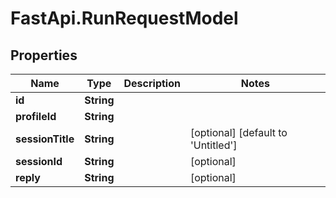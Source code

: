 # FastApi.RunRequestModel

## Properties

Name | Type | Description | Notes
------------ | ------------- | ------------- | -------------
**id** | **String** |  | 
**profileId** | **String** |  | 
**sessionTitle** | **String** |  | [optional] [default to &#39;Untitled&#39;]
**sessionId** | **String** |  | [optional] 
**reply** | **String** |  | [optional] 


